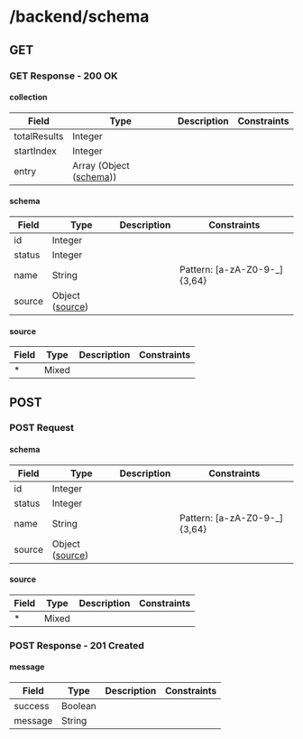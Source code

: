 
# /backend/schema


## GET


### GET Response - 200 OK

#### collection

Field | Type | Description | Constraints
----- | ---- | ----------- | -----------
totalResults | Integer |  | 
startIndex | Integer |  | 
entry | Array (Object ([schema](#psx_model_Schema))) |  | 

#### schema

Field | Type | Description | Constraints
----- | ---- | ----------- | -----------
id | Integer |  | 
status | Integer |  | 
name | String |  | Pattern: [a-zA-Z0-9\-\_]{3,64}
source | Object ([source](#psx_model_Source)) |  | 

#### source

Field | Type | Description | Constraints
----- | ---- | ----------- | -----------
* | Mixed |  | 


## POST


### POST Request

#### schema

Field | Type | Description | Constraints
----- | ---- | ----------- | -----------
id | Integer |  | 
status | Integer |  | 
name | String |  | Pattern: [a-zA-Z0-9\-\_]{3,64}
source | Object ([source](#psx_model_Source)) |  | 

#### source

Field | Type | Description | Constraints
----- | ---- | ----------- | -----------
* | Mixed |  | 


### POST Response - 201 Created

#### message

Field | Type | Description | Constraints
----- | ---- | ----------- | -----------
success | Boolean |  | 
message | String |  | 

